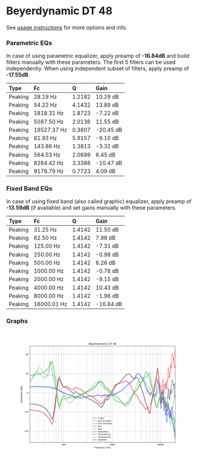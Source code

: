 # Beyerdynamic DT 48
See [usage instructions](https://github.com/jaakkopasanen/AutoEq#usage) for more options and info.

### Parametric EQs
In case of using parametric equalizer, apply preamp of **-16.84dB** and build filters manually
with these parameters. The first 5 filters can be used independently.
When using independent subset of filters, apply preamp of **-17.55dB**.

| Type    | Fc          |      Q | Gain      |
|:--------|:------------|:-------|:----------|
| Peaking | 28.19 Hz    | 1.2182 | 10.29 dB  |
| Peaking | 54.22 Hz    | 4.1432 | 13.89 dB  |
| Peaking | 1818.31 Hz  | 1.8723 | -7.22 dB  |
| Peaking | 5087.50 Hz  | 2.0136 | 11.55 dB  |
| Peaking | 19527.37 Hz | 0.3807 | -20.45 dB |
| Peaking | 81.93 Hz    | 5.9157 | -9.10 dB  |
| Peaking | 143.86 Hz   | 1.3813 | -3.32 dB  |
| Peaking | 564.53 Hz   | 2.0699 | 6.45 dB   |
| Peaking | 8264.42 Hz  | 3.3388 | -10.47 dB |
| Peaking | 9179.79 Hz  | 0.7723 | 4.09 dB   |

### Fixed Band EQs
In case of using fixed band (also called graphic) equalizer, apply preamp of **-13.59dB**
(if available) and set gains manually with these parameters.

| Type    | Fc          |      Q | Gain      |
|:--------|:------------|:-------|:----------|
| Peaking | 31.25 Hz    | 1.4142 | 11.50 dB  |
| Peaking | 62.50 Hz    | 1.4142 | 7.98 dB   |
| Peaking | 125.00 Hz   | 1.4142 | -7.31 dB  |
| Peaking | 250.00 Hz   | 1.4142 | -0.98 dB  |
| Peaking | 500.00 Hz   | 1.4142 | 6.26 dB   |
| Peaking | 1000.00 Hz  | 1.4142 | -0.78 dB  |
| Peaking | 2000.00 Hz  | 1.4142 | -9.15 dB  |
| Peaking | 4000.00 Hz  | 1.4142 | 10.43 dB  |
| Peaking | 8000.00 Hz  | 1.4142 | -1.96 dB  |
| Peaking | 16000.01 Hz | 1.4142 | -16.84 dB |

### Graphs
![](./Beyerdynamic%20DT%2048.png)